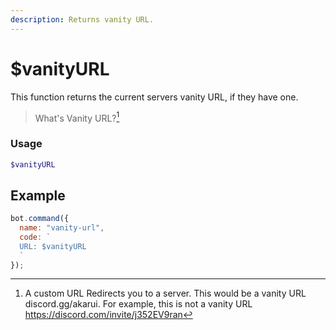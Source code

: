 ```yaml
---
description: Returns vanity URL.
---
```


# $vanityURL

This function returns the current servers vanity URL, if they have one.

> What's Vanity URL?[^1]

### Usage

```php
$vanityURL
```

## Example

```javascript
bot.command({
  name: "vanity-url",
  code: `
  URL: $vanityURL
  `
});
```

[^1]: A custom URL Redirects you to a server. This would be a vanity URL
discord.gg/akarui. For example, this is not a vanity URL
https://discord.com/invite/j352EV9ran
